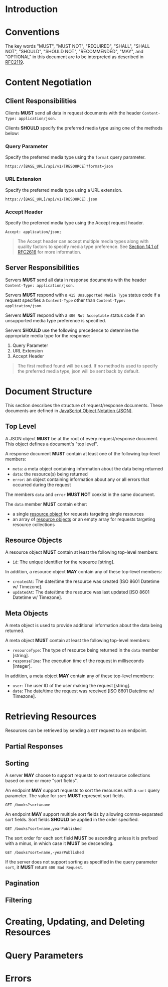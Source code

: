 # Introduction

# Conventions

The key words "MUST", "MUST NOT", "REQUIRED", "SHALL", "SHALL NOT", "SHOULD",
"SHOULD NOT", "RECOMMENDED", "MAY", and "OPTIONAL" in this document are to be
interpreted as described in
[RFC2119](http://tools.ietf.org/html/rfc2119).

# Content Negotiation

## Client Responsibilities

Clients **MUST** send all data in request documents with the header `Content-Type: application/json`.

Clients **SHOULD** specify the preferred media type using one of the methods below:

### Query Parameter

Specify the preferred media type using the `format` query parameter.

```
https://[BASE_URL]/api/v1/[RESOURCE]?format=json
```

### URL Extension

Specify the preferred media type using a URL extension.

```
https://[BASE_URL]/api/v1/[RESOURCE].json
```

### Accept Header

Specify the preferred media type using the Accept request header.

```
Accept: application/json;
```

> The Accept header can accept multiple media types along with quality factors to specify media type preference. See [Section 14.1 of RFC2616](https://tools.ietf.org/html/rfc2616#section-14.1) for more information.

## Server Responsibilities

Servers **MUST** send all data in response documents with the header `Content-Type: application/json`.

Servers **MUST** respond with a `415 Unsupported Media Type` status code if a request specifies a `Content-Type` other than `Content-Type: application/json`.

Servers **MUST** respond with a `406 Not Acceptable` status code if an unsupported media type preference is specified.

Servers **SHOULD** use the following precedence to determine the appropriate media type for the response:

1. Query Parameter
2. URL Extension
3. Accept Header

> The first method found will be used. If no method is used to specify the preferred media type, json will be sent back by default.

# Document Structure

This section describes the structure of request/response documents.  These documents are defined in [JavaScript Object Notation (JSON)](https://tools.ietf.org/html/rfc7159).

## Top Level

A JSON object **MUST** be at the root of every request/response document.  This object defines a document's "top level".

A response document **MUST** contain at least one of the following top-level members:

* `meta`: a meta object containing information about the data being returned
* `data`: the resource(s) being returned
* `error`: an object containing information about any or all errors that occurred during the request

The members `data` and `error` **MUST NOT** coexist in the same document.

The `data` member **MUST** contain either:

* a single [resource object][resource objects] for requests targeting single resources
* an array of [resource objects] or an empty array for requests targeting resource collections

## <a href="#document-resource-objects" id="document-resource-objects" class="headerlink"></a> Resource Objects

A resource object **MUST** contain at least the following top-level members:

* `id`: The unique identifier for the resource [string].

In addition, a resource object **MAY** contain any of these top-level members:

* `createdAt`: The date/time the resource was created [ISO 8601 Datetime w/ Timezone].
* `updatedAt`: The date/time the resource was last updated [ISO 8601 Datetime w/ Timezone].

## Meta Objects

A meta object is used to provide additional information about the data being returned.

A meta object **MUST** contain at least the following top-level members:

* `resourceType`: The type of resource being returned in the `data` member [string].
* `responseTime`: The execution time of the request in milliseconds [integer].

In addition, a meta object **MAY** contain any of these top-level members:

* `user`: The user ID of the user making the request [string].
* `date`: The date/time the request was received [ISO 8601 Datetime w/ Timezone].  

# Retrieving Resources

Resources can be retrieved by sending a `GET` request to an endpoint.

## Partial Responses

## Sorting

A server **MAY** choose to support requests to sort resource collections based on one or more "sort fields".

An endpoint **MAY** support requests to sort the resources with a `sort` query parameter. The value for `sort` **MUST** represent sort fields.

```
GET /books?sort=name
```

An endpoint **MAY** support multiple sort fields by allowing comma-separated sort fields.  Sort fields **SHOULD** be applied in the order specified.

```
GET /books?sort=name,yearPublished
```

The sort order for each sort field **MUST** be ascending unless it is prefixed with a minus, in which case it **MUST** be descending.

```
GET /books?sort=name,-yearPublished
```
If the server does not support sorting as specified in the query parameter `sort`, it **MUST** return `400 Bad Request`.

## Pagination

## Filtering

# Creating, Updating, and Deleting Resources

# Query Parameters

# Errors

[resource objects]: #document-resource-objects
